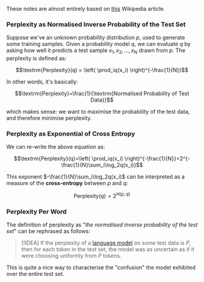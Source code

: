 These notes are almost entirely based on [this](https://en.wikipedia.org/wiki/Perplexity) Wikipedia article. 

### Perplexity as Normalised Inverse Probability of the Test Set
Suppose we've an unknown probability distribution $p$, used to generate some training samples. Given a probability model $q$, we can evaluate $q$ by asking how well it predicts a test sample $x_1, x_2, \ldots, x_N$ drawn from $p$. The perplexity is defined as:

$$\textrm{Perplexity}(q) = \left( \prod_iq(x_i) \right)^{-\frac{1}{N}}$$

In other words, it's basically:

$$\textrm{Perplexity}=\frac{1}{\textrm{Normalised Probability of Test Data}}$$

which makes sense: we want to maximise the probability of the test data, and therefore minimise perplexity.

### Perplexity as Exponential of Cross Entropy
We can re-write the above equation as:

$$\textrm{Perplexity}(q)=\left( \prod_iq(x_i) \right)^{-\frac{1}{N}}=2^{-\frac{1}{N}\sum_i\log_2q(x_i)}$$

This exponent $-\frac{1}{N}\sum_i\log_2q(x_i)$ can be interpreted as a measure of the **cross-entropy** between $p$ and $q$:

$$\textrm{Perplexity}(q) = 2^{H(p,q)}$$

### Perplexity Per Word
The definition of perplexity as "*the normalised inverse probability of the test set*" can be rephrased as follows:

> [!IDEA]
> If the perplexity of a [language model](GPT-3.md) on some test data is $P$, then for each token in the test set, the model was as uncertain as if it were choosing uniformly from $P$ tokens.

This is quite a nice way to characterise the "confusion" the model exhibited over the entire test set.








